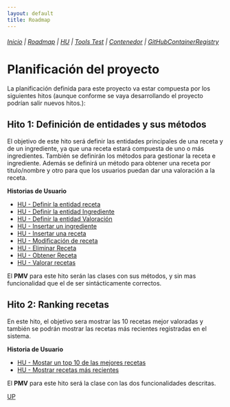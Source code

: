 ```yaml
---
layout: default
title: Roadmap
---
```


###### [Inicio](./) | [Roadmap](./Roadmap.html) | [HU](./hu.html) | [Tools Test](./aserciones_sis_pruebas.html) | [Contenedor](./contenedor.html) | [GitHubContainerRegistry](./githubcontainerregistry.html)


# Planificación del proyecto
<!-- {: .no_toc }

<details open markdown="block">
  <summary>
    Tabla de contenidos
  </summary>
  {: .text-delta }
1. TOC
{:toc}
</details> -->


La planificación definida para este proyecto va estar compuesta por los siguientes hitos (aunque conforme se vaya desarrollando el proyecto podrían salir nuevos hitos.):


## Hito 1: Definición de entidades y sus métodos

El objetivo de este hito será definir las entidades principales de una receta y de un ingrediente, ya que una receta estará compuesta de uno o más ingredientes. También se definirán los métodos para gestionar la receta e ingrediente. Además se definirá un método para obtener una receta por titulo/nombre y otro para que los usuarios puedan dar una valoración a la receta.

**Historias de Usuario**

* [HU - Definir la entidad receta](https://github.com/cr13/RecetaCoctel/issues/22)
* [HU - Definir la entidad Ingrediente](https://github.com/cr13/RecetaCoctel/issues/21)
* [HU - Definir la entidad Valoración](https://github.com/cr13/RecetaCoctel/issues/25)
* [HU - Insertar un ingrediente](https://github.com/cr13/RecetaCoctel/issues/24)
* [HU - Insertar una receta](https://github.com/cr13/RecetaCoctel/issues/6)
* [HU - Modificación de receta](https://github.com/cr13/RecetaCoctel/issues/7)
* [HU - Eliminar Receta](https://github.com/cr13/RecetaCoctel/issues/8)
* [HU - Obtener Receta](https://github.com/cr13/RecetaCoctel/issues/5)
* [HU - Valorar recetas](https://github.com/cr13/RecetaCoctel/issues/9)

El **PMV**  para este hito serán las clases con sus métodos, y sin mas funcionalidad que el de ser sintácticamente correctos.

## Hito 2: Ranking recetas

En este hito, el objetivo sera mostrar las 10 recetas mejor valoradas y también se podrán mostrar las recetas más recientes registradas en el sistema. 

**Historia de Usuario**

* [HU - Mostar un top 10 de las mejores recetas](https://github.com/cr13/RecetaCoctel/issues/10)
* [HU - Mostrar recetas más recientes](https://github.com/cr13/RecetaCoctel/issues/11)

El **PMV**  para este hito será la clase con las dos funcionalidades descritas.


[UP](./Roadmap.html)